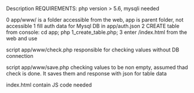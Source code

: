 Description
REQUIREMENTS: php version > 5.6, mysqli needed

0	app/www/ is a folder accessible from the web, app is parent folder, not accessible
1	fill auth data for Mysql DB in app/auth.json
2	CREATE table from console:
	cd app; php 1_create_table.php;
3	enter /index.html from the web and use

script app/www/check.php responsible for checking values without DB connection

script app/www/save.php checking values to be non empty, assumed thad check is done. It saves them and response with json for table data

index.html contain JS code needed

